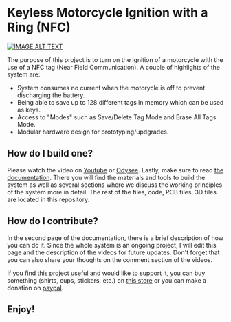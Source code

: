 # Keyless Motorcycle Ignition with a Ring (NFC)
[![IMAGE ALT TEXT](http://img.youtube.com/vi/Ip3jwV7dnoM/sddefault.jpg)](https://youtu.be/Ip3jwV7dnoM)

The purpose of this project is to turn on the ignition of a motorcycle with the use of a NFC tag (Near Field Communication). A couple of highlights of the system are: 
- System consumes no current when the motorycle is off to prevent discharging the battery.
- Being able to save up to 128 different tags in memory which can be used as keys.
- Access to "Modes" such as Save/Delete Tag Mode and Erase All Tags Mode.
- Modular hardware design for prototyping/updgrades.

## How do I build one?
Please watch the video on [Youtube](https://youtu.be/Ip3jwV7dnoM) or [Odysee](https://odysee.com/@AsyssComplex:1/keyless.motorcycle.ignition.with.ring:4?r=8kbGTNhCZ6iqTXnwzbdhoQCgzBPm1UvK).
Lastly, make sure to read [the documentation](https://drive.google.com/file/d/1D22VbdVqOc0YWlI75PouFQuNAUfmh6G7/view?usp=sharing). There you will find the materials and tools to build the system as well as several sections where we discuss the working principles of the system more in detail. The rest of the files, code, PCB files, 3D files are located in this repository.

## How do I contribute?
In the second page of the documentation, there is a brief description of how you can do it. Since the whole system is an ongoing project, I will edit this page and the description of the videos for future updates. Don't forget that you can also share your thoughts on the comment section of the videos.

If you find this project useful and would like to support it, you can buy something (shirts, cups, stickers, etc.) on [this store](https://asyss-complex.creator-spring.com) or you can make a donation on [paypal](https://www.paypal.com/paypalme/Cristi4nAriel).

## Enjoy!



